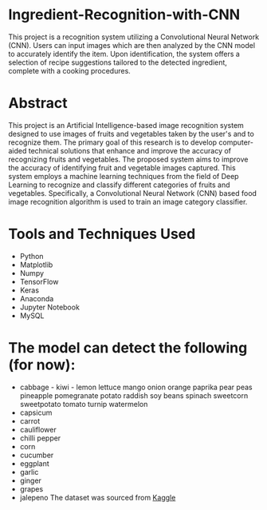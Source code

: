 # Ingredient-Recognition-with-CNN
This project is a recognition system utilizing a Convolutional Neural Network (CNN). Users can input images which are then analyzed by the CNN model to accurately identify the item. Upon identification, the system offers a selection of recipe suggestions tailored to the detected ingredient, complete with a cooking procedures.

# Abstract
This project is an Artificial Intelligence-based image recognition system designed to use images of fruits and vegetables taken by the user's and to recognize them. The primary goal of this research is to develop computer-aided technical solutions that enhance and improve the accuracy of recognizing fruits and vegetables. The proposed system aims to improve the accuracy of identifying fruit and vegetable images captured. This system employs a machine learning techniques from the field of Deep Learning to recognize and classify different categories of fruits and vegetables. Specifically, a Convolutional Neural Network (CNN) based food image recognition algorithm is used to train an image category classifier.

# Tools and Techniques Used
- Python
- Matplotlib
- Numpy
- TensorFlow
- Keras
- Anaconda
- Jupyter Notebook
- MySQL

# The model can detect the following (for now):
- cabbage          - kiwi        - lemon
lettuce
mango
onion
orange
paprika
pear
peas
pineapple
pomegranate
potato
raddish
soy beans
spinach
sweetcorn
sweetpotato
tomato
turnip
watermelon
- capsicum
- carrot
- cauliflower
- chilli pepper
- corn
- cucumber
- eggplant
- garlic
- ginger
- grapes
- jalepeno
The dataset was sourced from [Kaggle](https://www.kaggle.com/datasets/kritikseth/fruit-and-vegetable-image-recognition)
